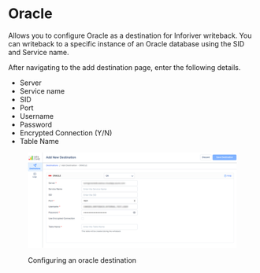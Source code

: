 # Oracle

Allows you to configure Oracle as a destination for Inforiver writeback. You can writeback to a specific instance of an Oracle database using the SID and Service name.

After navigating to the add destination page, enter the following details.&#x20;

* Server
* Service name
* SID
* Port
* Username
* Password
* Encrypted Connection (Y/N)
* Table Name

<figure><img src="../../../.gitbook/assets/image (1) (2) (5).png" alt=""><figcaption><p>Configuring an oracle destination</p></figcaption></figure>
